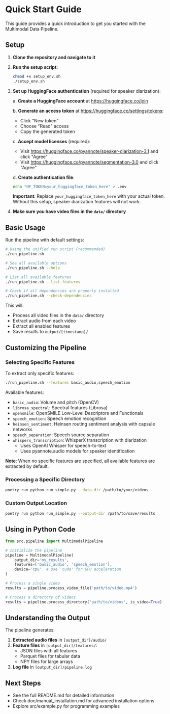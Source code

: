 # Quick Start Guide

This guide provides a quick introduction to get you started with the Multimodal Data Pipeline.

## Setup

1. **Clone the repository and navigate to it**

2. **Run the setup script:**
   ```bash
   chmod +x setup_env.sh
   ./setup_env.sh
   ```

3. **Set up HuggingFace authentication** (required for speaker diarization):
   
   a. **Create a HuggingFace account** at https://huggingface.co/join
   
   b. **Generate an access token** at https://huggingface.co/settings/tokens:
      - Click "New token"
      - Choose "Read" access 
      - Copy the generated token
   
   c. **Accept model licenses** (required):
      - Visit https://huggingface.co/pyannote/speaker-diarization-3.1 and click "Agree"
      - Visit https://huggingface.co/pyannote/segmentation-3.0 and click "Agree"
   
   d. **Create authentication file**:
      ```bash
      echo "HF_TOKEN=your_huggingface_token_here" > .env
      ```
   
   **Important**: Replace `your_huggingface_token_here` with your actual token. Without this setup, speaker diarization features will not work.

4. **Make sure you have video files in the `data/` directory**

## Basic Usage

Run the pipeline with default settings:
```bash
# Using the unified run script (recommended)
./run_pipeline.sh

# See all available options
./run_pipeline.sh --help

# List all available features
./run_pipeline.sh --list-features

# Check if all dependencies are properly installed
./run_pipeline.sh --check-dependencies
```

This will:
- Process all video files in the `data/` directory
- Extract audio from each video
- Extract all enabled features
- Save results to `output/[timestamp]/`

## Customizing the Pipeline

### Selecting Specific Features

To extract only specific features:
```bash
./run_pipeline.sh --features basic_audio,speech_emotion
```

Available features:
- `basic_audio`: Volume and pitch (OpenCV)
- `librosa_spectral`: Spectral features (Librosa)
- `opensmile`: OpenSMILE Low-Level Descriptors and Functionals
- `speech_emotion`: Speech emotion recognition
- `heinsen_sentiment`: Heinsen routing sentiment analysis with capsule networks
- `speech_separation`: Speech source separation
- `whisperx_transcription`: WhisperX transcription with diarization
  - Uses OpenAI Whisper for speech-to-text
  - Uses pyannote.audio models for speaker identification

**Note**: When no specific features are specified, all available features are extracted by default.

### Processing a Specific Directory

```bash
poetry run python run_simple.py --data-dir /path/to/your/videos
```

### Custom Output Location

```bash
poetry run python run_simple.py --output-dir /path/to/save/results
```

## Using in Python Code

```python
from src.pipeline import MultimodalPipeline

# Initialize the pipeline
pipeline = MultimodalPipeline(
    output_dir='my_results',
    features=['basic_audio', 'speech_emotion'],
    device='cpu'  # Use 'cuda' for GPU acceleration
)

# Process a single video
results = pipeline.process_video_file('path/to/video.mp4')

# Process a directory of videos
results = pipeline.process_directory('path/to/videos', is_video=True)
```

## Understanding the Output

The pipeline generates:

1. **Extracted audio files** in `[output_dir]/audio/`
2. **Feature files** in `[output_dir]/features/`:
   - JSON files with all features
   - Parquet files for tabular data
   - NPY files for large arrays
3. **Log file** in `[output_dir]/pipeline.log`

## Next Steps

- See the full README.md for detailed information
- Check doc/manual_installation.md for advanced installation options
- Explore src/example.py for programming examples
